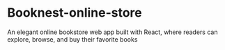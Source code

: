# Booknest-online-store
An elegant online bookstore web app built with React, where readers can explore, browse, and buy their favorite books
